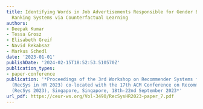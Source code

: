 ```yaml
---
title: Identifying Words in Job Advertisements Responsible for Gender Bias in Candidate
  Ranking Systems via Counterfactual Learning
authors:
- Deepak Kumar
- Tessa Grosz
- Elisabeth Greif
- Navid Rekabsaz
- Markus Schedl
date: '2023-01-01'
publishDate: '2024-02-15T18:52:53.510570Z'
publication_types:
- paper-conference
publication: '*Proceedings of the 3rd Workshop on Recommender Systems for Human Resources
  (RecSys in HR 2023) co-located with the 17th ACM Conference on Recommender Systems
  (RecSys 2023), Singapore, Singapore, 18th-22nd September 2023*'
url_pdf: https://ceur-ws.org/Vol-3490/RecSysHR2023-paper_7.pdf
---
```

